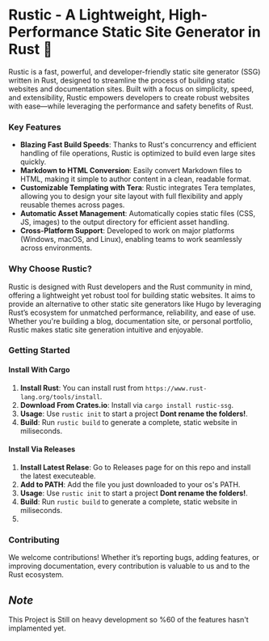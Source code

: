 # Rustic - A Lightweight, High-Performance Static Site Generator in Rust 🦀

Rustic is a fast, powerful, and developer-friendly static site generator (SSG) written in Rust, designed to streamline the process of building static websites and documentation sites. Built with a focus on simplicity, speed, and extensibility, Rustic empowers developers to create robust websites with ease—while leveraging the performance and safety benefits of Rust.

### Key Features

- **Blazing Fast Build Speeds**: Thanks to Rust's concurrency and efficient handling of file operations, Rustic is optimized to build even large sites quickly.
- **Markdown to HTML Conversion**: Easily convert Markdown files to HTML, making it simple to author content in a clean, readable format.
- **Customizable Templating with Tera**: Rustic integrates Tera templates, allowing you to design your site layout with full flexibility and apply reusable themes across pages.
- **Automatic Asset Management**: Automatically copies static files (CSS, JS, images) to the output directory for efficient asset handling.
- **Cross-Platform Support**: Developed to work on major platforms (Windows, macOS, and Linux), enabling teams to work seamlessly across environments.

### Why Choose Rustic?

Rustic is designed with Rust developers and the Rust community in mind, offering a lightweight yet robust tool for building static websites. It aims to provide an alternative to other static site generators like Hugo by leveraging Rust’s ecosystem for unmatched performance, reliability, and ease of use. Whether you're building a blog, documentation site, or personal portfolio, Rustic makes static site generation intuitive and enjoyable.

### Getting Started
#### Install With Cargo
  1. **Install Rust**: You can install rust from `https://www.rust-lang.org/tools/install`.
  1. **Download From Crates.io**: Install via `cargo install rustic-ssg`.
  2. **Usage**: Use `rustic init` to start a project **Dont rename the folders!**.
  3. **Build**: Run `rustic build` to generate a complete, static website in miliseconds.
#### Install Via Releases
  1. **Install Latest Relase**: Go to Releases page for on this repo and install the latest executeable.
  2. **Add to PATH**: Add the file you just downloaded to your os's PATH.
  3. **Usage**: Use `rustic init` to start a project **Dont rename the folders!**.
  4. **Build**: Run `rustic build` to generate a complete, static website in miliseconds.
  5. 
### Contributing

We welcome contributions! Whether it’s reporting bugs, adding features, or improving documentation, every contribution is valuable to us and to the Rust ecosystem.

## *Note*
This Project is Still on heavy development so %60 of the features hasn't implamented yet.

